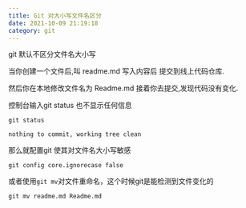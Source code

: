 ```yaml
---
title: Git 对大小写文件名区分
date: 2021-10-09 21:19:18
category: git
---
```

git 默认不区分文件名大小写

当你创建一个文件后,叫 readme.md 写入内容后 提交到线上代码仓库.

然后你在本地修改文件名为 Readme.md 接着你去提交,发现代码没有变化.

控制台输入git status 也不显示任何信息
```
git status

nothing to commit, working tree clean
```
那么就配置git 使其对文件名大小写敏感

`git config core.ignorecase false`

或者使用`git mv`对文件重命名，这个时候git是能检测到文件变化的

`git mv readme.md Readme.md`
